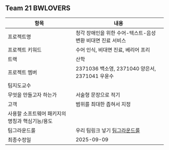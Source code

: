 ## Team 21  BWLOVERS
|항목|내용|
|---|---|
|프로젝트명|  청각 장애인을 위한 수어-텍스트-음성 변환 비대면 진료 서비스  |
|프로젝트 키워드|  수어 인식, 비대면 진료, 베리어 프리  |
|트랙|  산학 |
|프로젝트 멤버| 2371036 백소영, 2371040 양은서, 2371041 우윤수 |
|팀지도교수| |
|무엇을 만들고자 하는가| 서술형 문장으로 적기  |
|고객|  범위를 최대한 좁혀서 지정   |
|사용할 소프트웨어 패키지의 명칭과 핵심기능/용도|   |
|팀그라운드룰| 우리 팀링크 넣기 [팀그라운드룰](https://github.com/Team-NoPainNoGain/NoPainNoGain/blob/main/GroundRule.md) |
|최종수정일| 2025-09-09  |
